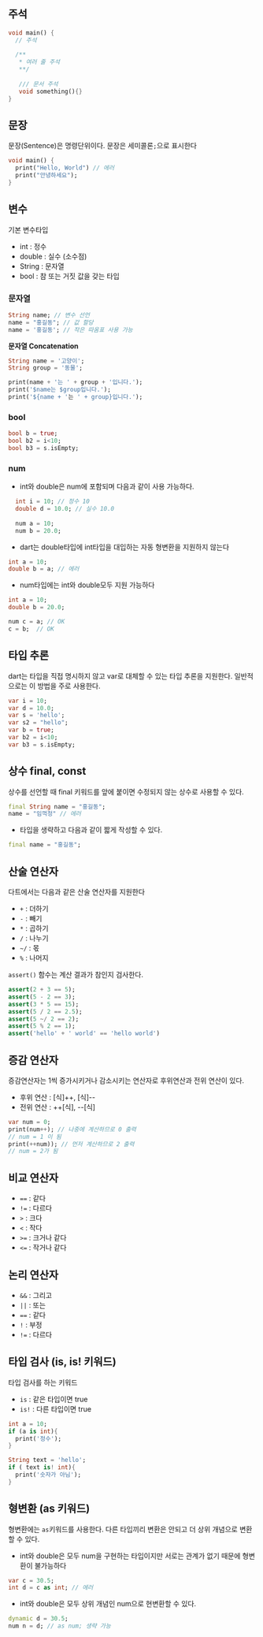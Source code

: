## 주석

```dart
void main() {
  // 주석
  
  /**
   * 여러 줄 주석
   **/
   
   /// 문서 주석
   void something(){}
}
```



## 문장

문장(Sentence)은 명령단위이다. 문장은 세미콜론`;`으로 표시한다

```dart
void main() {
  print("Hello, World") // 에러
  print("안녕하세요");
}
```



## 변수

기본 변수타입

- int : 정수
- double : 실수 (소수점)
- String : 문자열
- bool : 참 또는 거짓 값을 갖는 타입

### 문자열

```dart
String name; // 변수 선언
name = "홍길동"; // 값 할당
name = '홍길동'; // 작은 따옴표 사용 가능
```

**문자열 Concatenation**

```dart
String name = '고양이';
String group = '동물';

print(name + '는 ' + group + '입니다.');
print('$name는 $group입니다.');
print('${name + '는 ' + group}입니다.');
```





### bool

```dart
bool b = true;
bool b2 = i<10;
bool b3 = s.isEmpty;
```

### num

- int와 double은 num에 포함되며 다음과 같이 사용 가능하다.

```dart
  int i = 10; // 정수 10
  double d = 10.0; // 실수 10.0
  
  num a = 10;
  num b = 20.0;
```

- dart는 double타입에 int타입을 대입하는 자동 형변환을 지원하지 않는다

```dart
int a = 10;
double b = a; // 에러
```

- num타입에는 int와 double모두 지원 가능하다

```dart
int a = 10;
double b = 20.0;

num c = a; // OK
c = b;	// OK
```



## 타입 추론

dart는 타입을 직접 명시하지 않고 var로 대체할 수 있는 타입 추론을 지원한다. 일반적으로는 이 방법을 주로 사용한다.

```dart
var i = 10;
var d = 10.0;
var s = 'hello';
var s2 = "hello";
var b = true;
var b2 = i<10;
var b3 = s.isEmpty;
```

## 

## 상수 final, const

상수를 선언할 때 final 키워드를 앞에 붙이면 수정되지 않는 상수로 사용할 수 있다.

```dart
final String name = "홍길동";
name = "임꺽정" // 에러
```

- 타입을 생략하고 다음과 같이 짧게 작성할 수 있다.

```dart
final name = "홍길동";
```



## 산술 연산자

다트에서는 다음과 같은 산술 연산자를 지원한다

- `+` : 더하기
- `-` : 빼기
- `*` : 곱하기
- `/` : 나누기
- `~/` : 몫
- `%` : 나머지



`assert()` 함수는 계산 결과가 참인지 검사한다.

```dart
assert(2 + 3 == 5);
assert(5 - 2 == 3);
assert(3 * 5 == 15);
assert(5 / 2 == 2.5);
assert(5 ~/ 2 == 2);
assert(5 % 2 == 1);
assert('hello' + ' world' == 'hello world')
```

## 

## 증감 연산자

증감연산자는 1씩 증가시키거나 감소시키는 연산자로 후위연산과 전위 연산이 있다. 

- 후위 연산 : [식]++, [식]--
- 전위 연산 : ++[식], --[식]

```dart
var num = 0;
print(num++); // 나중에 계산하므로 0 출력
// num = 1 이 됨
print(++num)); // 먼저 계산하므로 2 출력
// num = 2가 됨
```



## 비교 연산자

- `==` : 같다
- `!=` : 다르다
- `>` : 크다
- `<` : 작다
- `>=` : 크거나 같다
- `<=` : 작거나 같다



## 논리 연산자

- `&&` : 그리고
- `||` : 또는
- `==` : 같다
- `!` : 부정
- `!=` : 다르다



## 타입 검사 (is, is! 키워드)

타입 검사를 하는 키워드

- `is` : 같은 타입이면 true
- `is!` : 다른 타입이면 true

```dart
int a = 10;
if (a is int){
  print('정수');
}

String text = 'hello';
if ( text is! int){
  print('숫자가 아님');
}
```



## 형변환 (as 키워드)

형변환에는 `as`키워드를 사용한다. 다른 타입끼리 변환은 안되고 더 상위 개념으로 변환할 수 있다.

- int와 double은 모두 num을 구현하는 타입이지만 서로는 관계가 없기 때문에 형변환이 불가능하다

```dart
var c = 30.5;
int d = c as int; // 에러
```

- int와 double은 모두 상위 개념인 num으로 현변환할 수 있다.

```dart
dynamic d = 30.5;
num n = d; // as num; 생략 가능
```



